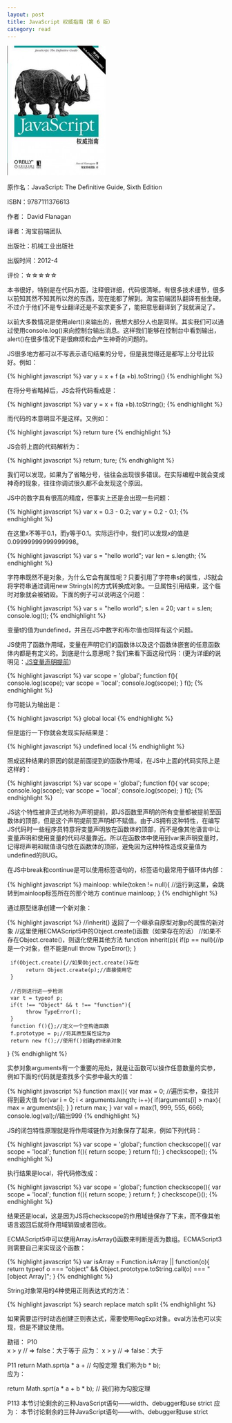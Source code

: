 ```yaml
---
layout: post
title: JavaScript 权威指南（第 6 版）
category: read
---
```

<img src="/images/2013/05/9787111376613-228x300.jpg" alt="9787111376613" width="228" height="300" class="cover" />

原作名：JavaScript: The Definitive Guide, Sixth Edition

ISBN：9787111376613

作者： David Flanagan

译者：淘宝前端团队

出版社：机械工业出版社

出版时间：2012-4

评价：☆☆☆☆☆

本书很好，特别是在代码方面，注释很详细，代码很清晰。有很多技术细节，很多以前知其然不知其所以然的东西，现在能都了解到。淘宝前端团队翻译有些生硬。不过介于他们不是专业翻译还是不妄求更多了，能把意思翻译到了我就满足了。

以前大多数情况是使用alert()来输出的，我想大部分人也是同样。其实我们可以通过使用console.log()来向控制台输出消息。这样我们能够在控制台中看到输出，alert()在很多情况下是很麻烦和会产生神奇的问题的。

JS很多地方都可以不写表示语句结束的分号，但是我觉得还是都写上分号比较好。例如：

{% highlight javascript %}
var y = x + f
(a +b).toString()
{% endhighlight %}

在将分号省略掉后，JS会将代码看成是：

{% highlight javascript %}
var y = x + f(a +b).toString();
{% endhighlight %}

而代码的本意明显不是这样。又例如：

{% highlight javascript %}
return
ture
{% endhighlight %}

JS会将上面的代码解析为：

{% highlight javascript %}
return;
ture;
{% endhighlight %}

我们可以发现，如果为了省略分号，往往会出现很多错误。在实际编程中就会变成神奇的现象，往往你调试很久都不会发现这个原因。

JS中的数字具有很高的精度，但事实上还是会出现一些问题：

{% highlight javascript %}
var x = 0.3 - 0.2;
var y = 0.2 - 0.1;
{% endhighlight %}

在这里x不等于0.1，而y等于0.1。实际运行中，我们可以发现x的值是0.09999999999999998。

{% highlight javascript %}
var s = "hello world";
var len = s.length;
{% endhighlight %}

字符串既然不是对象，为什么它会有属性呢？只要引用了字符串s的属性，JS就会将字符串通过调用new String(s)的方式转换成对象。一旦属性引用结束，这个临时对象就会被销毁。下面的例子可以说明这个问题：

{% highlight javascript %}
var s = "hello world";
s.len = 20;
var t = s.len;
console.log(t);
{% endhighlight %}

变量t的值为undefined，并且在JS中数字和布尔值也同样有这个问题。

JS使用了函数作用域，变量在声明它们的函数体以及这个函数体嵌套的任意函数体内都是有定义的。到底是什么意思呢？我们来看下面这段代码：(更为详细的说明见：<a href="/images/2012/10/17/js-bianliang-shengmingtiqian.html" target="_blank">JS变量声明提前</a>)

{% highlight javascript %}
var scope = 'global';
function f(){
     console.log(scope);
     var scope = 'local';
     console.log(scope);
}
f();
{% endhighlight %}

你可能认为输出是：

{% highlight javascript %}
global
local
{% endhighlight %}

但是运行一下你就会发现实际结果是：

{% highlight javascript %}
undefined
local
{% endhighlight %}

照成这种结果的原因的就是前面提到的函数作用域，在JS中上面的代码实际上是这样的：

{% highlight javascript %}
var scope = 'global';
function f(){
     var scope;
     console.log(scope);
     var scope = 'local';
     console.log(scope);
}
f();
{% endhighlight %}

JS这个特性被非正式地称为声明提前，即JS函数里声明的所有变量都被提前至函数体的顶部，但是这个声明提前至声明却不赋值。由于JS拥有这种特性，在编写JS代码时一些程序员特意将变量声明放在函数体的顶部，而不是像其他语言中让变量声明和使用变量的代码尽量靠近。所以在函数体中使用到var来声明变量时，记得将声明和赋值语句放在函数体的顶部，避免因为这种特性造成变量值为undefined的BUG。

在JS中break和continue是可以使用标签语句的，标签语句最常用于循环体内部：

{% highlight javascript %}
mainloop: while(token != null){
    //运行到这里，会跳转到mainloop标签所在的那个地方
    continue mainloop;
}
{% endhighlight %}

通过原型继承创建一个新对象：

{% highlight javascript %}
//inherit() 返回了一个继承自原型对象p的属性的新对象
//这里使用ECMAScript5中的Object.create()函数（如果存在的话）
//如果不存在Object.create()，则退化使用其他方法
function inherit(p){
     if(p == null){//p是一个对象，但不能是null
          throw TypeError();
    }

     if(Object.create){//如果Object.create()存在
          return Object.create(p);//直接使用它
     }

     //否则进行进一步检测
     var t = typeof p;
     if(t !== "Object" && t !== "function"){
          throw TypeError();
     }
     function f(){};//定义一个空构造函数
     f.prototype = p;//将其原型属性设为p
     return new f();//使用f()创建p的继承对象
}
{% endhighlight %}

实参对象arguments有一个重要的用处，就是让函数可以操作任意数量的实参，例如下面的代码就是查找多个实参中最大的值：

{% highlight javascript %}
function max(){
     var max = 0;
     //遍历实参，查找并得到最大值
     for(var i = 0; i < arguments.length; i++){
          if(arguments[i] > max){
               max = arguments[i];
          }
     }
     return max;
}
var val = max(1, 999, 555, 666);
console.log(val);//输出999
{% endhighlight %}


JS的闭包特性原理就是将作用域链作为对象保存了起来，例如下列代码：

{% highlight javascript %}
var scope = 'global';
function checkscope(){
     var scope = 'local';
     function f(){ return scope; }
     return f();
}
checkscope();
{% endhighlight %}

执行结果是local，将代码修改成：

{% highlight javascript %}
var scope = 'global';
function checkscope(){
     var scope = 'local';
     function f(){ return scope; }
     return f;
}
checkscope()();
{% endhighlight %}

结果还是local，这是因为JS将checkscope的作用域链保存了下来，而不像其他语言返回后就将作用域销毁或者回收。

ECMAScript5中可以使用Array.isArray()函数来判断是否为数组。ECMAScript3则需要自己来实现这个函数：

{% highlight javascript %}
var isArray = Function.isArray || function(o){
     return typeof o === "object" &&
     Object.prototype.toString.call(o) === "[object Array]";
}
{% endhighlight %}

String对象常用的4种使用正则表达式的方法：

{% highlight javascript %}
search
replace
match
split
{% endhighlight %}

如果需要运行时动态创建正则表达式，需要使用RegExp对象。eval方法也可以实现，但是不建议使用。


勘错：
P10    
x > y    // => false：大于等于
应为：
x > y    // => false：大于

P11
return Math.sprt(a * a +    // 勾股定理 
我们称为b * b);    
应为：

return Math.sprt(a * a +  b * b);    // 我们称为勾股定理  

P113
本节讨论剩余的三种JavaScript语句——width、debugger和use strict
应为：
本节讨论剩余的三种JavaScript语句——with、debugger和use strict

